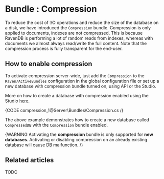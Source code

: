# Bundle : Compression

To reduce the cost of I/O operations and reduce the size of the database on a disk, we have introduced the `Compression` bundle. Compression is only applied to documents, indexes are not compressed. This is because RavenDB is performing a lot of random reads from indexes, whereas with documents we almost always read/write the full content. Note that the compression process is fully transparent for the end-user.

## How to enable compression

To activate compression server-wide, just add the `Compression` to the `Raven/ActiveBundles` configuration in the global configuration file or set up a new database with compression bundle turned on, using API or the Studio.

More on how to create a database with compression enabled using the Studio [here]().

{CODE compression_1@Server\Bundles\Compression.cs /}

The above example demonstrates how to create a new database called `CompressedDB` with  the `Compression` bundle enabled.

{WARNING Activating the **compression** bundle is only supported for **new databases**. Activating or disabling compression on an already existing database will cause DB malfunction. /}

## Related articles

TODO